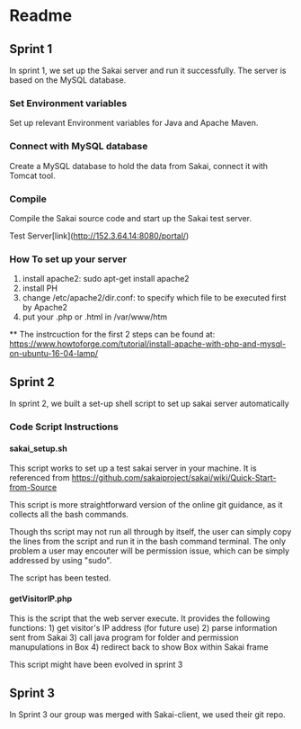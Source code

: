 # Readme
## Sprint 1
In sprint 1, we set up the Sakai server and run it successfully.
The server is based on the MySQL database. 
 
 
### Set Environment variables
 Set up relevant Environment variables for Java and Apache Maven.
 
   
### Connect with MySQL database
Create a MySQL database to hold the data from Sakai, connect it with Tomcat tool.


### Compile
Compile the Sakai source code and start up the Sakai test server. 


Test Server\[link\](http://152.3.64.14:8080/portal/)

### How To set up your server

1. install apache2: sudo apt-get install apache2
2. install PH
3. change /etc/apache2/dir.conf: to specify which file to be executed first by Apache2 
4. put your .php or .html in /var/www/htm

** The instrcuction for the first 2 steps can be found at: https://www.howtoforge.com/tutorial/install-apache-with-php-and-mysql-on-ubuntu-16-04-lamp/

## Sprint 2
In sprint 2, we built a set-up shell script to set up sakai server automatically 

### Code Script Instructions

#### sakai_setup.sh

This script works to set up a test sakai server in your machine. It is referenced from https://github.com/sakaiproject/sakai/wiki/Quick-Start-from-Source

This script is more straightforward version of the online git guidance, as it collects all the bash commands.

Though ths script may not run all through by itself, the user can simply copy the lines from the script and run it in the bash command terminal. The only problem a user may encouter will be permission issue, which can be simply addressed by using "sudo".

The script has been tested.

#### getVisitorIP.php

This is the script that the web server execute. It provides the following functions: 1) get visitor's IP address (for future use) 2) parse information sent from Sakai 3) call java program for folder and permission manupulations in Box 4) redirect back to show Box within Sakai frame

This script might have been evolved in sprint 3

## Sprint 3
In Sprint 3 our group was merged with Sakai-client, we used their git repo.